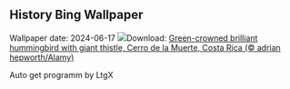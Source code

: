 ## History Bing Wallpaper
Wallpaper date: 2024-06-17
![](https://www.bing.com/th?id=OHR.HummingThistle_EN-IN5574978979_UHD.jpg&w=1000)Download: [Green-crowned brilliant hummingbird with giant thistle, Cerro de la Muerte, Costa Rica (© adrian hepworth/Alamy)](https://www.bing.com/th?id=OHR.HummingThistle_EN-IN5574978979_UHD.jpg)

Auto get programm by LtgX
